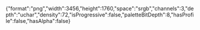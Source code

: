 {"format":"png","width":3456,"height":1760,"space":"srgb","channels":3,"depth":"uchar","density":72,"isProgressive":false,"paletteBitDepth":8,"hasProfile":false,"hasAlpha":false}